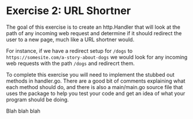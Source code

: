 # Exercise 2: URL Shortner

The goal of this exercise is to create an http.Handler that will look at the path of any incoming web request and determine if it should redirect the user to a new page, much like a URL shortner would. 

For instance, if we have a redirect setup for ```/dogs``` to ```https://somesite.com/a-story-about-dogs``` we would look for any incoming web requests with the path ```/dogs``` and redirecrt them. 

To complete this exercise you will need to implement the stubbed out methods in handler.go. There are a good bit of comments explaining what each method should do, and there is also a main/main.go source file that uses the package to help you test your code and get an idea of what your program should be doing.

Blah blah blah
